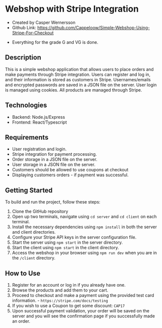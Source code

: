 # Webshop with Stripe Integration

- Created by Casper Wernersson
- Github Link: https://github.com/Cappeloow/Simple-Webshop-Using-Stripe-For-Checkout

* Everything for the grade G and VG is done.

## Description

This is a simple webshop application that allows users to place orders and make payments through Stripe integration. Users can register and log in, and their information is stored as customers in Stripe. Usernames/emails and encrypted passwords are saved in a JSON file on the server. User login is managed using cookies. All products are managed through Stripe.

## Technologies

- Backend: Node.js/Express
- Frontend: React/Typescript

## Requirements

- User registration and login.
- Stripe integration for payment processing.
- Order storage in a JSON file on the server.
- User storage in a JSON file on the server.
- Customers should be allowed to use coupons at checkout
- Displaying customers orders - if payment was successful.

## Getting Started

To build and run the project, follow these steps:

1. Clone the GitHub repository
2. Open up two terminals, navigate using `cd server` and `cd client` on each terminal.
3. Install the necessary dependencies using `npm install` in both the server and client directories.
4. Configure your Stripe API keys in the server configuration file.
5. Start the server using `npm start` in the server directory.
6. Start the client using `npm start` in the client directory.
7. Access the webshop in your browser using `npm run dev` when you are in the `/client` directory.

## How to Use

1. Register for an account or log in if you already have one.
2. Browse the products and add them to your cart.
3. Proceed to checkout and make a payment using the provided test card information. - `https://stripe.com/docs/testing`
4. If you wish to use a Coupon to get some discount: `CAP17`
5. Upon successful payment validation, your order will be saved on the server and you will see the confirmation page if you successfully made an order.

